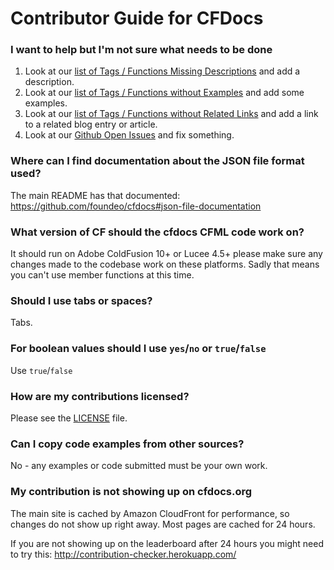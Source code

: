 # Contributor Guide for CFDocs

### I want to help but I'm not sure what needs to be done

1) Look at our [list of Tags / Functions Missing Descriptions](https://cfdocs.org/reports/missing-descriptions.cfm) and add a description.
2) Look at our [list of Tags / Functions without Examples](https://cfdocs.org/reports/missing-examples.cfm) and add some examples.
3) Look at our [list of Tags / Functions without Related Links](https://cfdocs.org/reports/missing-related.cfm) and add a link to a related blog entry or article.
4) Look at our [Github Open Issues](https://github.com/foundeo/cfdocs/issues) and fix something.

### Where can I find documentation about the JSON file format used?

The main README has that documented: https://github.com/foundeo/cfdocs#json-file-documentation

### What version of CF should the cfdocs CFML code work on?

It should run on Adobe ColdFusion 10+ or Lucee 4.5+ please make sure any changes 
made to the codebase work on these platforms. Sadly that means you can't use member
functions at this time.

### Should I use tabs or spaces?

Tabs.

### For boolean values should I use `yes`/`no` or `true`/`false`

Use `true`/`false`

### How are my contributions licensed?

Please see the [LICENSE](LICENSE) file.

### Can I copy code examples from other sources?

No - any examples or code submitted must be your own work.

### My contribution is not showing up on cfdocs.org

The main site is cached by Amazon CloudFront for performance, so changes
do not show up right away. Most pages are cached for 24 hours.

If you are not showing up on the leaderboard after 24 hours you might need to 
try this: http://contribution-checker.herokuapp.com/

